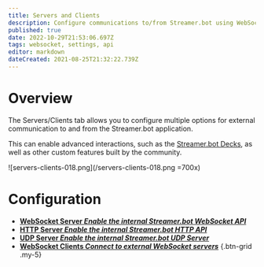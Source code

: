 ```yaml
---
title: Servers and Clients
description: Configure communications to/from Streamer.bot using WebSockets, HTTP, or UDP connections
published: true
date: 2022-10-29T21:53:06.697Z
tags: websocket, settings, api
editor: markdown
dateCreated: 2021-08-25T21:32:22.739Z
---
```


# Overview

The Servers/Clients tab allows you to configure multiple options for external communication to and from the Streamer.bot application.

This can enable advanced interactions, such as the [Streamer.bot Decks](/Extended-Features/HTML-Decks), as well as other custom features built by the community.

![servers-clients-018.png](/servers-clients-018.png =700x)

# Configuration

- [<i class="mdi mdi-api primary--text"></i> **WebSocket Server *Enable the internal Streamer.bot WebSocket API***](/Servers-Clients/WebSocket-Server)
- [<i class="mdi mdi-api primary--text"></i> **HTTP Server *Enable the internal Streamer.bot HTTP API***](/Servers-Clients/HTTP-Server)
- [<i class="mdi mdi-api primary--text"></i> **UDP Server *Enable the internal Streamer.bot UDP Server***](/Servers-Clients/UDP-Server)
- [<i class="mdi mdi-plus-network primary--text"></i> **WebSocket Clients *Connect to external WebSocket servers***](/Servers-Clients/WebSocket-Clients)
{.btn-grid .my-5}